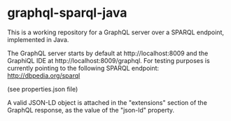 # graphql-sparql-java
This is a working repository for a GraphQL server over a SPARQL endpoint, implemented in Java.

The GraphQL server starts by default at http://localhost:8009 and the GraphiQL IDE at http://localhost:8009/graphql. For testing purposes is currently pointing to the following SPARQL endpoint:
http://dbpedia.org/sparql

(see properties.json file)

A valid JSON-LD object is attached in the "extensions" section of the GraphQL response, as the value of the "json-ld" property.


